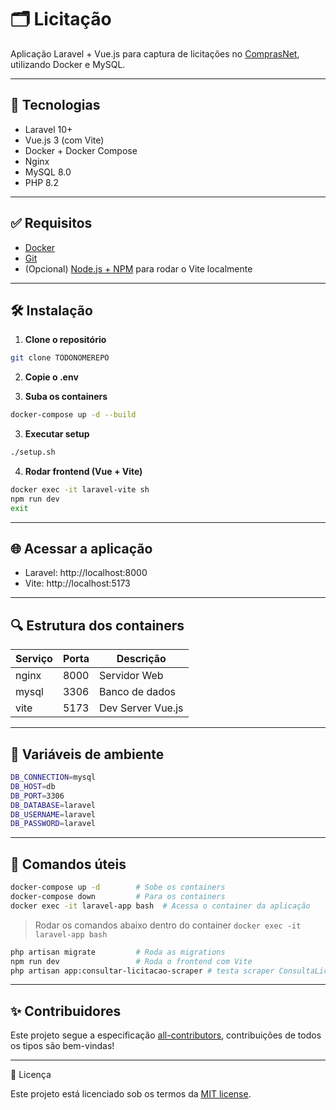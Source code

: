 # 🗂️ Licitação

Aplicação Laravel + Vue.js para captura de licitações no [ComprasNet](http://comprasnet.gov.br/ConsultaLicitacoes/ConsLicitacaoDia.asp), utilizando Docker e MySQL.

---

## 🚀 Tecnologias

- Laravel 10+
- Vue.js 3 (com Vite)
- Docker + Docker Compose
- Nginx
- MySQL 8.0
- PHP 8.2

---

## ✅ Requisitos

- [Docker](https://www.docker.com/products/docker-desktop)
- [Git](https://git-scm.com/)
- (Opcional) [Node.js + NPM](https://nodejs.org/) para rodar o Vite localmente

---

## 🛠️ Instalação

1. **Clone o repositório**

```bash
git clone TODONOMEREPO
```

2. **Copie o .env**

3. **Suba os containers**

```bash
docker-compose up -d --build
```

3. **Executar setup**

```bash
./setup.sh

```

4. **Rodar frontend (Vue + Vite)**

```bash
docker exec -it laravel-vite sh
npm run dev
exit

```

---

## 🌐 Acessar a aplicação

- Laravel: http://localhost:8000
- Vite: http://localhost:5173

---

## 🔍 Estrutura dos containers

| Serviço | Porta  | Descrição | 
| ---- | ---- | ----  | 
| nginx  | 8000  | Servidor Web  |
| mysql  | 3306  | Banco de dados  |
| vite | 5173  | Dev Server Vue.js  |

---


## 🔐 Variáveis de ambiente

```bash
DB_CONNECTION=mysql
DB_HOST=db
DB_PORT=3306
DB_DATABASE=laravel
DB_USERNAME=laravel
DB_PASSWORD=laravel

```

---

## 🧪 Comandos úteis

```bash
docker-compose up -d        # Sobe os containers
docker-compose down         # Para os containers
docker exec -it laravel-app bash  # Acessa o container da aplicação
```

> Rodar os comandos abaixo dentro do container `docker exec -it laravel-app bash`

```bash
php artisan migrate         # Roda as migrations
npm run dev                 # Roda o frontend com Vite
php artisan app:consultar-licitacao-scraper # testa scraper ConsultaLicitacoes
```

--- 

## ✨ Contribuidores

<!-- ALL-CONTRIBUTORS-LIST:START - Do not remove or modify this section -->
<!-- ALL-CONTRIBUTORS-LIST:END -->

Este projeto segue a especificação [all-contributors](https://allcontributors.org/), contribuições de todos os tipos são bem-vindas!


--- 

📄 Licença

Este projeto está licenciado sob os termos da [MIT license](https://opensource.org/licenses/MIT).
